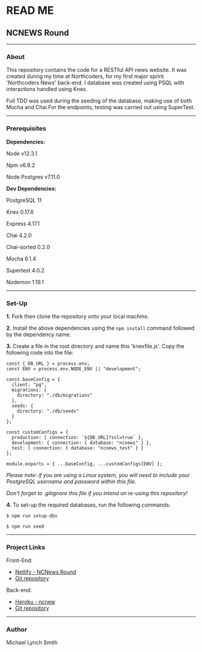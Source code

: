 # **READ ME**

## **NCNEWS Round**

---

### **About**
This repository contains the code for a RESTful API news website. It was created during my time at Northcoders, 
for my first major sprint 'Northcoders News' back-end. I database was created using PSQL with interactions 
handled using Knex. 

Full TDD was used during the seeding of the database, making use of both Mocha and Chai.For the endpoints, testing was 
carried out using SuperTest. 

---

### **Prerequisites**
**Dependencies:**

Node v12.3.1

Npm v6.9.2

Node Postgres v7.11.0

**Dev Dependencies:**

PostgreSQL 11

Knex 0.17.6

Express 4.17.1

Chai 4.2.0

Chai-sorted 0.2.0

Mocha 6.1.4

Supertest 4.0.2

Nodemon 1.19.1


---

### **Set-Up** 

**1.** Fork then clone the repository onto your local machine. 

**2.** Install the above dependencies using the `npm install` command followed by the dependency name. 

**3.** Create a file in the root directory and name this 'knexfile.js'. Copy the following code into the file:

```
const { DB_URL } = process.env;
const ENV = process.env.NODE_ENV || "development";

const baseConfig = {
  client: "pg",
  migrations: {
    directory: "./db/migrations"
  },
  seeds: {
    directory: "./db/seeds"
  }
};

const customConfigs = {
  production: { connection: `${DB_URL}?ssl=true` },
  development: { connection: { database: "ncnews" } },
  test: { connection: { database: "ncnews_test" } }
};

module.exports = { ...baseConfig, ...customConfigs[ENV] };
```

*Please note: if you are using a Linux system, you will need to include your PostgreSQL username and password within this file.*

*Don't forget to .gitignore this file if you intend on re-using this repository!* 


**4.** To set-up the required databases, run the following commands:

```
$ npm run setup-dbs

$ npm run seed
```
---

### **Project Links**

Front-End:

- [Netlify - NCNews Round](https://ncnewsfend-michaells.netlify.com/)
- [Git repository](https://github.com/MIchael8384-1/ncnews-FEND)

Back-end:

- [Heroku - ncnew ](https://backend-ncnews.herokuapp.com/api)
- [Git repository](https://github.com/MIchael8384-1/nc_news)

---



### **Author** 

Michael Lynch Smith 






